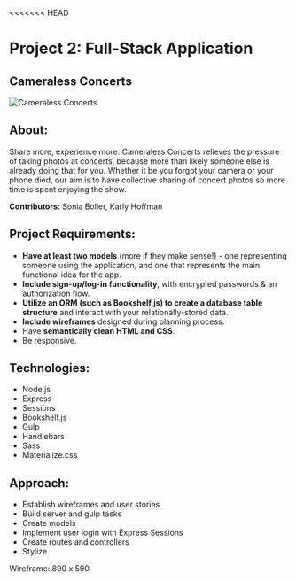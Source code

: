 <<<<<<< HEAD
# Project 2: Full-Stack Application

## Cameraless Concerts
![Cameraless Concerts](:http://68.media.tumblr.com/94490c4f74314fe1e5be8f098bc7c586/tumblr_og2nzsvDKk1sqel38o1_1280.png)

## About:
Share more, experience more.
Cameraless Concerts relieves the pressure of taking photos at concerts, because more than likely someone else is already doing that for you. Whether it be you forgot your camera or your phone died, our aim is to have collective sharing of concert photos so more time is spent enjoying the show.

**Contributors:** Sonia Boller, Karly Hoffman

## Project Requirements:
-  **Have at least two models** (more if they make sense!) - one representing someone using the application, and one that represents the main functional idea for the app.
- **Include sign-up/log-in functionality**, with encrypted passwords & an authorization flow.
- **Utilize an ORM (such as Bookshelf.js) to create a database table structure** and interact with your relationally-stored data.
- **Include wireframes** designed during planning process.
- Have **semantically clean HTML and CSS**.
- Be responsive.

## Technologies:
- Node.js
- Express
- Sessions
- Bookshelf.js
- Gulp
- Handlebars
- Sass
- Materialize.css

## Approach:
- Establish wireframes and user stories
- Build server and gulp tasks
- Create models
- Implement user login with Express Sessions
- Create routes and controllers
- Stylize

Wireframe: 890 x 590




